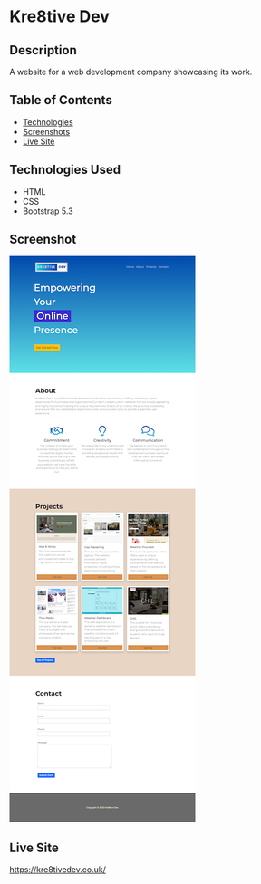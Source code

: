 # Kre8tive Dev

## Description
A website for a web development company showcasing its work.

## Table of Contents
  * [Technologies](#technologies-used)
  * [Screenshots](#screenshot)
  * [Live Site](#live-site)

## Technologies Used
* HTML
* CSS
* Bootstrap 5.3

## Screenshot
![Screenshot](./assets/images/screenshot.png)

## Live Site
https://kre8tivedev.co.uk/